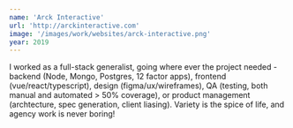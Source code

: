 ```yaml
---
name: 'Arck Interactive'
url: 'http://arckinteractive.com'
image: '/images/work/websites/arck-interactive.png'
year: 2019
---
```

I worked as a full-stack generalist, going where ever the project needed - backend (Node, Mongo, Postgres, 12 factor apps), frontend (vue/react/typescript), design (figma/ux/wireframes), QA (testing, both manual and automated > 50% coverage), or product management (archtecture, spec generation, client liasing). Variety is the spice of life, and agency work is never boring! 
